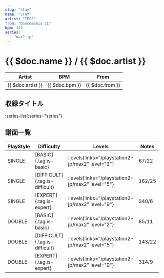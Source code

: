 ```yaml
---
slug: "stay"
name: "STAY"
artist: "TESS"
from: "Dancemania 21"
bpm: 140
series:
  - "max2-jp"
---
```


# {{ $doc.name }} / {{ $doc.artist }}

|Artist|BPM|From|
|------|---|----|
|{{ $doc.artist }}|{{ $doc.bpm }}|{{ $doc.from }}|

## 収録タイトル

:series-list{:series="series"}

## 譜面一覧

|PlayStyle|Difficulty|Levels|Notes|Movie|
|---------|----------|------|-----|-----|
|SINGLE|[BASIC]{.tag.is-basic}|<div class="field is-grouped is-grouped-multiline"> :levels{links="/playstation2-jp/max2" level="2"}</div>|67/22||
|SINGLE|[DIFFICULT]{.tag.is-difficult}|<div class="field is-grouped is-grouped-multiline"> :levels{links="/playstation2-jp/max2" level="5"}</div>|162/25||
|SINGLE|[EXPERT]{.tag.is-expert}|<div class="field is-grouped is-grouped-multiline"> :levels{links="/playstation2-jp/max2" level="9"}</div>|340/6||
|DOUBLE|[BASIC]{.tag.is-basic}|<div class="field is-grouped is-grouped-multiline"> :levels{links="/playstation2-jp/max2" level="2"}</div>|85/11||
|DOUBLE|[DIFFICULT]{.tag.is-difficult}|<div class="field is-grouped is-grouped-multiline"> :levels{links="/playstation2-jp/max2" level="5"}</div>|143/22||
|DOUBLE|[EXPERT]{.tag.is-expert}|<div class="field is-grouped is-grouped-multiline"> :levels{links="/playstation2-jp/max2" level="9"}</div>|314/9||
